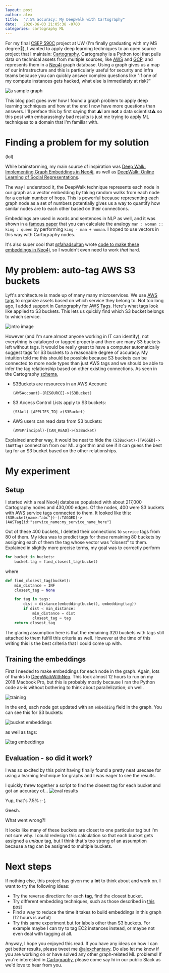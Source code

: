 ```yaml
---
layout: post
author: alex
title:  "7.5% accuracy: My Deepwalk with Cartography"
date:   2020-06-03 21:05:38 -0700
categories: cartography ML
---
```


For my final [CSEP 590C](https://bit.ly/uwfsdl) project at UW (I'm finally graduating with my MS degree🎉), I wanted to apply deep learning techniques to an open source project that I maintain: [Cartography](https://github.com/lyft/cartography). Cartography is a Python tool that pulls data on technical assets from multiple sources, like [AWS](https://aws.amazon.com/) and [GCP](https://cloud.google.com/), and represents them in a [Neo4j](https://www.neo4j.com) graph database. Using a graph gives us a map of our infrastructure and this is particularly useful for security and infra teams because you can quickly answer complex questions like "if one of my compute instances gets hacked, what else is immediately at risk?"

![a sample graph](https://github.com/lyft/cartography/raw/master/docs/images/accountsandrds.png)


This blog post goes over how I found a graph problem to apply deep learning techniques and how at the end I now have more questions than answers. I'll preface this by first saying that ⚠️I am **not** a data scientist⚠️ so this post with embarassingly bad results is just me trying to apply ML techniques to a domain that I'm familiar with.

# Finding a problem for my solution
(lol)

While brainstorming, my main source of inspiration was [Deep Walk: Implementing Graph Embeddings in Neo4j](https://neo4j.com/blog/deepwalk-implementing-graph-embeddings-in-neo4j/), as well as [DeepWalk: Online Learning of Social Representations](https://arxiv.org/pdf/1403.6652.pdf). 

The way I understood it, the DeepWalk technique represents each node in our graph as a vector embedding by taking random walks from each node for a certain number of hops. This is powerful because representing each graph node as a set of numbers potentially gives us a way to quantify how similar nodes are to each other based on their connections.

Embeddings are used in words and sentences in NLP as well, and it was shown in a [famous paper](https://arxiv.org/pdf/1301.3781.pdf) that you can calculate the analogy `man : woman :: king : queen` by performing `king - man + woman`. I hoped to use vectors in this way with Cartography nodes.

It's also super cool that [@fahadsultan](https://github.com/syedfahadsultan) wrote [code to make these embeddings in Neo4j](https://github.com/syedfahadsultan/DeepWalkWithNeo), so I wouldn't even need to work _that_ hard.

# My problem: auto-tag AWS S3 buckets
Lyft's architecture is made up of many many microservices. We use [AWS tags](https://docs.aws.amazon.com/resourcegroupstagging/latest/APIReference/API_Tag.html) to organize assets based on which service they belong to. Not too long ago, I added support in Cartography for [AWS Tags](https://twitter.com/alexchantavy/status/1248022014331252736). Here's what tags look like applied to S3 buckets. This lets us quickly find which S3 bucket belongs to which service.

![intro image](/assets/img/intro-tags.png)

However (and I'm sure almost anyone working in IT can identify), not everything is cataloged or tagged properly and there are many S3 buckets left without tags. It would be really great to have a computer automatically suggest tags for S3 buckets to a reasonable degree of accuracy. My intuition told me this should be possible because S3 buckets can be connected to more node types than just AWS tags and we should be able to infer the tag relationship based on other existing connections. As seen in the Cartography [schema](https://github.com/lyft/cartography/blob/master/docs/schema/aws.md#relationships-36),

- S3Buckets are resources in an AWS Account:

	```
	(AWSAccount)-[RESOURCE]->(S3Bucket)
	```

- S3 Access Control Lists apply to S3 buckets:

	```
	(S3Acl)-[APPLIES_TO]->(S3Bucket)
	```

- AWS users can read data from S3 buckets:

    ```
    (AWSPrincipal)-[CAN_READ]->(S3Bucket)
    ```

Explained another way, it would be neat to hide the `(S3Bucket)-[TAGGED]->(AWSTag)` connection from our ML algorithm and see if it can guess the best tag for an S3 bucket based on the other relationships.

# My experiment

## Setup

I started with a real Neo4j database populated with about 217,000 Cartography nodes and 430,000 edges. Of the nodes, 400 were S3 buckets with AWS service tags connected to them. It looked like this: `(S3Bucket{name:"abc"})-[:TAGGED]->(AWSTag{id:"service_name:my_service_name_here"}` 

Out of these 400 buckets, I deleted their connections to `service` tags from 80 of them. My idea was to predict tags for these remaining 80 buckets by assigning each of them the tag whose vector was "closest" to them. Explained in slightly more precise terms, my goal was to correctly perform

```python
for bucket in buckets:
    bucket.tag = find_closest_tag(bucket)
```

where

```python
def find_closest_tag(bucket):
    min_distance = INF
    closest_tag = None

    for tag in tags:
        dist = distance(embedding(bucket), embedding(tag))
        if dist < min_distance:
            min_distance = dist
            closest_tag = tag
    return closest_tag
```

The glaring assumption here is that the remaining 320 buckets with tags still attached to them fulfill this criteria as well. However at the time of this writing this is the best criteria that I could come up with.

## Training the embeddings

First I needed to make embeddings for each node in the graph. Again, lots of thanks to [DeepWalkWithNeo](https://github.com/syedfahadsultan/DeepWalkWithNeo). This took almost 12 hours to run on my 2018 Macbook Pro, but this is probably mostly because I ran the Python code as-is without bothering to think about parallelization; oh well. 

![training](/assets/img/training.png)

In the end, each node got updated with an `embedding` field in the graph. You can see this for S3 buckets:

![bucket embeddings](/assets/img/bucket-embed.png)

as well as tags:

![tag embeddings](/assets/img/tag-embed.png)

## Evaluation - so did it work?

I was so excited by this point having finally found a pretty neat usecase for using a learning technique for graphs and I was eager to see the results.

I quickly threw together a script to find the closest tag for each bucket and got an accuracy of...
![eval results](/assets/img/eval-results-redacted.png)

Yup, that's 7.5% :-(.

Geesh.

What went wrong?!

It looks like many of these buckets are closet to one particular tag but I'm not sure why. I could redesign this calculation so that each bucket gets assigned a _unique_ tag, but I think that's too strong of an assumption because a tag can be assigned to multiple buckets.

# Next steps
If nothing else, this project has given me a **lot** to think about and work on. I want to try the following ideas:

- Try the reverse direction: for each **tag**, find the closest bucket.
- Try different embedding techniques, such as those described in [this post](https://medium.com/octavian-ai/deep-learning-with-knowledge-graphs-3df0b469a61a)
- Find a way to reduce the time it takes to build embeddings in this graph (12 hours is awful)
- Try this same experiment but for labels other than S3 buckets. For example maybe I can try to tag EC2 instances instead, or maybe not even deal with tagging at all.

Anyway, I hope you enjoyed this read. If you have any ideas on how I can get better results, please tweet me [@alexchantavy](https://twitter.com/alexchantavy). Do also let me know if you are working on or have solved any other graph-related ML problems! If you're interested in [Cartography](https://github.com/lyft/cartography), please come say hi in our public Slack as we'd love to hear from you.